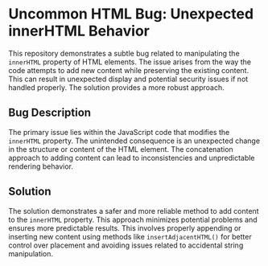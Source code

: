 # Uncommon HTML Bug: Unexpected innerHTML Behavior

This repository demonstrates a subtle bug related to manipulating the `innerHTML` property of HTML elements.  The issue arises from the way the code attempts to add new content while preserving the existing content. This can result in unexpected display and potential security issues if not handled properly.  The solution provides a more robust approach.

## Bug Description

The primary issue lies within the JavaScript code that modifies the `innerHTML` property. The unintended consequence is an unexpected change in the structure or content of the HTML element. The concatenation approach to adding content can lead to inconsistencies and unpredictable rendering behavior.

## Solution

The solution demonstrates a safer and more reliable method to add content to the `innerHTML` property.  This approach minimizes potential problems and ensures more predictable results.  This involves properly appending or inserting new content using methods like `insertAdjacentHTML()` for better control over placement and avoiding issues related to accidental string manipulation.